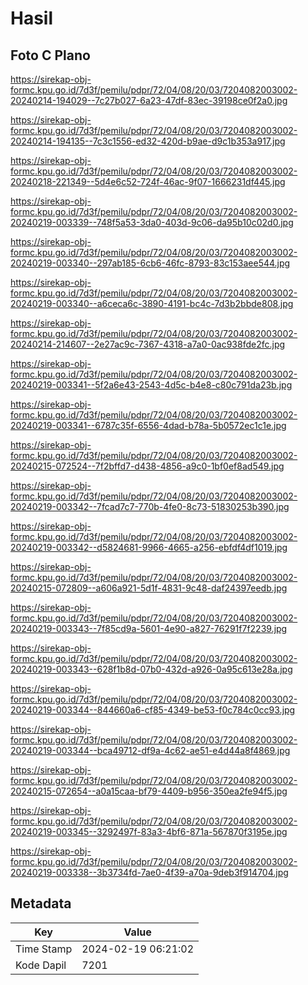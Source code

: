 # Hasil

## Foto C Plano

https://sirekap-obj-formc.kpu.go.id/7d3f/pemilu/pdpr/72/04/08/20/03/7204082003002-20240214-194029--7c27b027-6a23-47df-83ec-39198ce0f2a0.jpg

https://sirekap-obj-formc.kpu.go.id/7d3f/pemilu/pdpr/72/04/08/20/03/7204082003002-20240214-194135--7c3c1556-ed32-420d-b9ae-d9c1b353a917.jpg

https://sirekap-obj-formc.kpu.go.id/7d3f/pemilu/pdpr/72/04/08/20/03/7204082003002-20240218-221349--5d4e6c52-724f-46ac-9f07-1666231df445.jpg

https://sirekap-obj-formc.kpu.go.id/7d3f/pemilu/pdpr/72/04/08/20/03/7204082003002-20240219-003339--748f5a53-3da0-403d-9c06-da95b10c02d0.jpg

https://sirekap-obj-formc.kpu.go.id/7d3f/pemilu/pdpr/72/04/08/20/03/7204082003002-20240219-003340--297ab185-6cb6-46fc-8793-83c153aee544.jpg

https://sirekap-obj-formc.kpu.go.id/7d3f/pemilu/pdpr/72/04/08/20/03/7204082003002-20240219-003340--a6ceca6c-3890-4191-bc4c-7d3b2bbde808.jpg

https://sirekap-obj-formc.kpu.go.id/7d3f/pemilu/pdpr/72/04/08/20/03/7204082003002-20240214-214607--2e27ac9c-7367-4318-a7a0-0ac938fde2fc.jpg

https://sirekap-obj-formc.kpu.go.id/7d3f/pemilu/pdpr/72/04/08/20/03/7204082003002-20240219-003341--5f2a6e43-2543-4d5c-b4e8-c80c791da23b.jpg

https://sirekap-obj-formc.kpu.go.id/7d3f/pemilu/pdpr/72/04/08/20/03/7204082003002-20240219-003341--6787c35f-6556-4dad-b78a-5b0572ec1c1e.jpg

https://sirekap-obj-formc.kpu.go.id/7d3f/pemilu/pdpr/72/04/08/20/03/7204082003002-20240215-072524--7f2bffd7-d438-4856-a9c0-1bf0ef8ad549.jpg

https://sirekap-obj-formc.kpu.go.id/7d3f/pemilu/pdpr/72/04/08/20/03/7204082003002-20240219-003342--7fcad7c7-770b-4fe0-8c73-51830253b390.jpg

https://sirekap-obj-formc.kpu.go.id/7d3f/pemilu/pdpr/72/04/08/20/03/7204082003002-20240219-003342--d5824681-9966-4665-a256-ebfdf4df1019.jpg

https://sirekap-obj-formc.kpu.go.id/7d3f/pemilu/pdpr/72/04/08/20/03/7204082003002-20240215-072809--a606a921-5d1f-4831-9c48-daf24397eedb.jpg

https://sirekap-obj-formc.kpu.go.id/7d3f/pemilu/pdpr/72/04/08/20/03/7204082003002-20240219-003343--7f85cd9a-5601-4e90-a827-76291f7f2239.jpg

https://sirekap-obj-formc.kpu.go.id/7d3f/pemilu/pdpr/72/04/08/20/03/7204082003002-20240219-003343--628f1b8d-07b0-432d-a926-0a95c613e28a.jpg

https://sirekap-obj-formc.kpu.go.id/7d3f/pemilu/pdpr/72/04/08/20/03/7204082003002-20240219-003344--844660a6-cf85-4349-be53-f0c784c0cc93.jpg

https://sirekap-obj-formc.kpu.go.id/7d3f/pemilu/pdpr/72/04/08/20/03/7204082003002-20240219-003344--bca49712-df9a-4c62-ae51-e4d44a8f4869.jpg

https://sirekap-obj-formc.kpu.go.id/7d3f/pemilu/pdpr/72/04/08/20/03/7204082003002-20240215-072654--a0a15caa-bf79-4409-b956-350ea2fe94f5.jpg

https://sirekap-obj-formc.kpu.go.id/7d3f/pemilu/pdpr/72/04/08/20/03/7204082003002-20240219-003345--3292497f-83a3-4bf6-871a-567870f3195e.jpg

https://sirekap-obj-formc.kpu.go.id/7d3f/pemilu/pdpr/72/04/08/20/03/7204082003002-20240219-003338--3b3734fd-7ae0-4f39-a70a-9deb3f914704.jpg


## Metadata

| Key        | Value               |
| ---------- | ------------------- |
| Time Stamp | 2024-02-19 06:21:02 |
| Kode Dapil | 7201                |



